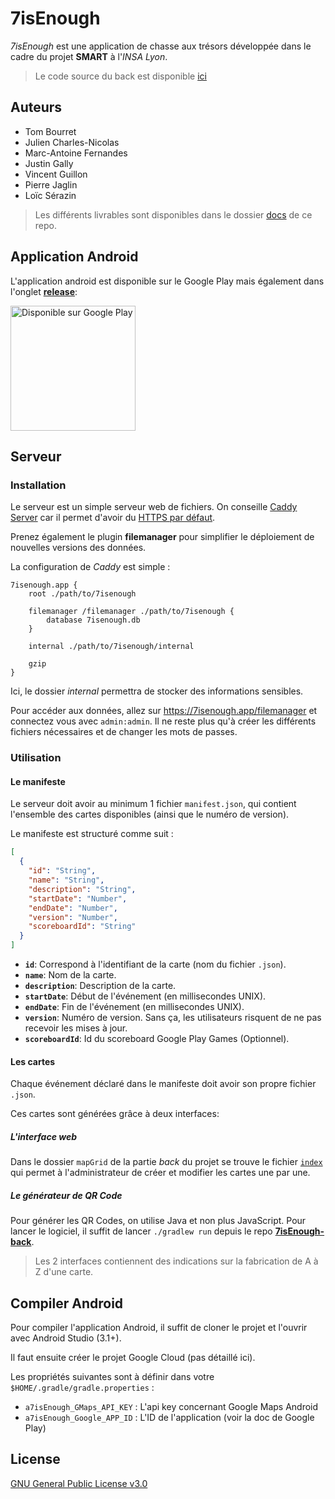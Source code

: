 # 7isEnough

_7isEnough_ est une application de chasse aux trésors développée
dans le cadre du projet **SMART** à l'_INSA Lyon_.


> Le code source du back est disponible [ici](https://github.com/Heptabarnak/7IsEnough-back/)

## Auteurs

- Tom Bourret
- Julien Charles-Nicolas
- Marc-Antoine Fernandes
- Justin Gally
- Vincent Guillon
- Pierre Jaglin
- Loïc Sérazin


> Les différents livrables sont disponibles dans le dossier [docs](./docs)
de ce repo.

## Application Android

L'application android est disponible sur le Google Play mais également dans l'onglet [**release**](https://github.com/Heptabarnak/7IsEnough-front/releases):

<a href='https://play.google.com/store/apps/details?id=com.heptabargames.a7isenough'>
    <img alt='Disponible sur Google Play' width="200"
        src='https://play.google.com/intl/en_us/badges/images/generic/fr_badge_web_generic.png'/>
</a>

## Serveur

### Installation

Le serveur est un simple serveur web de fichiers.
On conseille [Caddy Server](https://caddyserver.com) car il permet
d'avoir du [HTTPS par défaut](https://doesmysiteneedhttps.com/).

Prenez également le plugin **filemanager** pour simplifier le déploiement
de nouvelles versions des données.

La configuration de _Caddy_ est simple :

```
7isenough.app {
	root ./path/to/7isenough

	filemanager /filemanager ./path/to/7isenough {
		database 7isenough.db
	}

	internal ./path/to/7isenough/internal

	gzip
}
```

Ici, le dossier _internal_ permettra de stocker des informations sensibles.

Pour accéder aux données, allez sur https://7isenough.app/filemanager
et connectez vous avec `admin:admin`. Il ne reste plus qu'à créer les différents fichiers
nécessaires et de changer les mots de passes.

### Utilisation

#### Le manifeste

Le serveur doit avoir au minimum 1 fichier
`manifest.json`, qui contient l'ensemble des cartes disponibles (ainsi que le numéro de version).


Le manifeste est structuré comme suit :

```json
[
  {
    "id": "String",
    "name": "String",
    "description": "String",
    "startDate": "Number",
    "endDate": "Number",
    "version": "Number",
    "scoreboardId": "String"
  }
]
```

- **`id`**: Correspond à l'identifiant de la carte (nom du fichier `.json`).
- **`name`**: Nom de la carte.
- **`description`**: Description de la carte.
- **`startDate`**: Début de l'événement (en millisecondes UNIX).
- **`endDate`**: Fin de l'événement (en millisecondes UNIX).
- **`version`**: Numéro de version. Sans ça, les utilisateurs risquent de ne pas recevoir les mises à jour.
- **`scoreboardId`**: Id du scoreboard Google Play Games (Optionnel).


#### Les cartes

Chaque événement déclaré dans le manifeste doit avoir son propre fichier `.json`.

Ces cartes sont générées grâce à deux interfaces:

##### L'interface web

Dans le dossier `mapGrid` de la partie _back_ du projet se trouve le fichier
[`index`](https://github.com/Heptabarnak/7IsEnough-back/blob/master/mapGrid/index.html)
qui permet à l'administrateur de créer et modifier les cartes une par une.

##### Le générateur de QR Code

Pour générer les QR Codes, on utilise Java et non plus JavaScript.
Pour lancer le logiciel, il suffit de lancer `./gradlew run` depuis
le repo **[7isEnough-back](https://github.com/Heptabarnak/7IsEnough-back/)**.

> Les 2 interfaces contiennent des indications sur la fabrication de A à Z d'une carte.


## Compiler Android

Pour compiler l'application Android, il suffit de cloner le projet
et l'ouvrir avec Android Studio (3.1+).

Il faut ensuite créer le projet Google Cloud (pas détaillé ici).

Les propriétés suivantes sont à définir dans votre `$HOME/.gradle/gradle.properties` :

- `a7isEnough_GMaps_API_KEY` : L'api key concernant Google Maps Android
- `a7isEnough_Google_APP_ID` : L'ID de l'application (voir la doc de Google Play)


## License

[GNU General Public License v3.0](./LICENSE)
